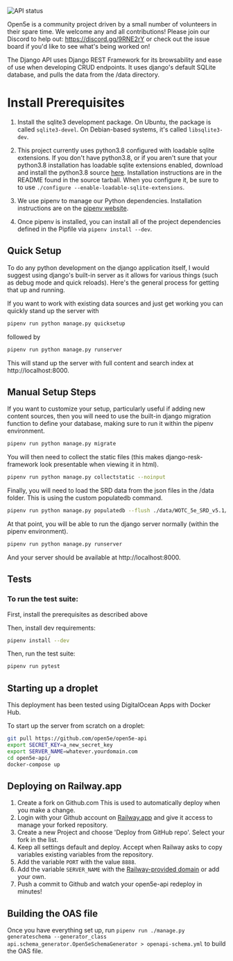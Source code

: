 ![API status](https://img.shields.io/website?down_message=Down&label=Open5e%20API&up_message=Up&url=https%3A%2F%2Fapi.open5e.com)

Open5e is a community project driven by a small number of volunteers in their spare time. We welcome any and all contributions! Please join our Discord to help out: https://discord.gg/9RNE2rY or check out the issue board if you'd like to see what's being worked on!

The Django API uses Django REST Framework for its browsability and ease of use when developing CRUD endpoints.  It uses django's default SQLite database, and pulls the data from the /data directory.

# Install Prerequisites

1.  Install the sqlite3 development package. On Ubuntu, the package is called
    `sqlite3-devel`. On Debian-based systems, it's called `libsqlite3-dev`.

1.  This project currently uses python3.8 configured with loadable sqlite
    extensions. If you don't have python3.8, or if you aren't sure that your
    python3.8 installation has loadable sqlite extensions enabled, download and
    install the python3.8 source
    [here](https://www.python.org/downloads/release/python-3816/). Installation
    instructions are in the README found in the source tarball. When you
    configure it, be sure to to use
    `./configure --enable-loadable-sqlite-extensions`.

1.  We use pipenv to manage our Python dependencies. Installation instructions
    are on the [pipenv website](https://pipenv.readthedocs.io/en/latest/).

1.  Once pipenv is installed, you can install all of the project dependencies
    defined in the Pipfile via `pipenv install --dev`.

## Quick Setup

To do any python development on the django application itself, I would suggest using django's built-in server as it allows for various things (such as debug mode and quick reloads).  Here's the general process for getting that up and running.

If you want to work with existing data sources and just get working you can quickly stand up the server with

```bash
pipenv run python manage.py quicksetup
```

followed by

```bash
pipenv run python manage.py runserver
```

This will stand up the server with full content and search index at http://localhost:8000.

## Manual Setup Steps

If you want to customize your setup, particularly useful if adding new content sources, then you will need to use the built-in django migration function to define your database, making sure to run it within the pipenv environment.

```bash
pipenv run python manage.py migrate
```

You will then need to collect the static files (this makes django-resk-framework look presentable when viewing it in html).

```bash
pipenv run python manage.py collectstatic --noinput
```

Finally, you will need to load the SRD data from the json files in the /data folder.  This is using the custom populatedb command.

```bash
pipenv run python manage.py populatedb --flush ./data/WOTC_5e_SRD_v5.1/
```

At that point, you will be able to run the django server normally (within the pipenv environment).

```bash
pipenv run python manage.py runserver
```

And your server should be available at http://localhost:8000.

## Tests

### To run the test suite:

First, install the prerequisites as described above

Then, install dev requirements:

```bash
pipenv install --dev
```

Then, run the test suite:

```bash
pipenv run pytest
```

## Starting up a droplet

This deployment has been tested using DigitalOcean Apps with Docker Hub.

To start up the server from scratch on a droplet:

```bash
git pull https://github.com/open5e/open5e-api
export SECRET_KEY=a_new_secret_key
export SERVER_NAME=whatever.yourdomain.com
cd open5e-api/
docker-compose up
```

## Deploying on Railway.app
1. Create a fork on Github.com This is used to automatically deploy when you make a change.
2. Login with your Github account on [Railway.app](https://railway.app) and give it access to manage your forked repository.
3. Create a new Project and choose 'Deploy from GitHub repo'. Select your fork in the list.
4. Keep all settings default and deploy. Accept when Railway asks to copy variables existing variables from the repository.
5. Add the variable `PORT` with the value `8888`.
6. Add the variable `SERVER_NAME` with the [Railway-provided domain](https://docs.railway.app/deploy/exposing-your-app#railway-provided-domain) or add your own. 
7. Push a commit to Github and watch your open5e-api redeploy in minutes!

## Building the OAS file

Once you have everything set up, run `pipenv run ./manage.py generateschema --generator_class api.schema_generator.Open5eSchemaGenerator > openapi-schema.yml` to build the OAS file.
